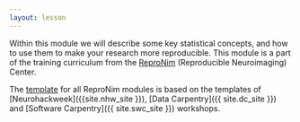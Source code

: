 ```yaml
---
layout: lesson
---
```


Within this module we will describe some key statistical concepts, and how to use them to make
your research more reproducible.  This module is a part of the training curriculum from the
[ReproNim](http://www.reproducibleimaging.org) (Reproducible Neuroimaging)
Center.

The [template](https://github.com/repronim/module-template) for all
ReproNim modules is based on the templates of [Neurohackweek]({{site.nhw_site
}}), [Data Carpentry]({{ site.dc_site }}) and [Software Carpentry]({{
site.swc_site }}) workshops.
